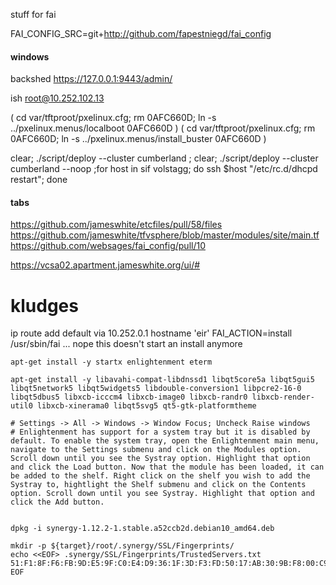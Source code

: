 stuff for fai

FAI_CONFIG_SRC=git+http://github.com/fapestniegd/fai_config



#### windows
backshed 
https://127.0.0.1:9443/admin/

ish root@10.252.102.13


( cd var/tftproot/pxelinux.cfg; rm 0AFC660D; ln -s ../pxelinux.menus/localboot 0AFC660D )
( cd var/tftproot/pxelinux.cfg; rm 0AFC660D; ln -s ../pxelinux.menus/install_buster 0AFC660D )

clear; ./script/deploy --cluster cumberland ; clear; ./script/deploy --cluster cumberland --noop ;for host in sif volstagg; do ssh $host "/etc/rc.d/dhcpd restart"; done


#### tabs
https://github.com/jameswhite/etcfiles/pull/58/files
https://github.com/jameswhite/tfvsphere/blob/master/modules/site/main.tf
https://github.com/websages/fai_config/pull/10

https://vcsa02.apartment.jameswhite.org/ui/#

# kludges
ip route add default via 10.252.0.1
hostname 'eir'
FAI_ACTION=install /usr/sbin/fai 
... nope this doesn't start an install anymore


```
apt-get install -y startx enlightenment eterm

apt-get install -y libavahi-compat-libdnssd1 libqt5core5a libqt5gui5 libqt5network5 libqt5widgets5 libdouble-conversion1 libpcre2-16-0 libqt5dbus5 libxcb-icccm4 libxcb-image0 libxcb-randr0 libxcb-render-util0 libxcb-xinerama0 libqt5svg5 qt5-gtk-platformtheme

# Settings -> All -> Windows -> Window Focus; Uncheck Raise windows
# Enlightenment has support for a system tray but it is disabled by default. To enable the system tray, open the Enlightenment main menu, navigate to the Settings submenu and click on the Modules option. Scroll down until you see the Systray option. Highlight that option and click the Load button. Now that the module has been loaded, it can be added to the shelf. Right click on the shelf you wish to add the Systray to, hightlight the Shelf submenu and click on the Contents option. Scroll down until you see Systray. Highlight that option and click the Add button.


dpkg -i synergy-1.12.2-1.stable.a52ccb2d.debian10_amd64.deb
```

```
mkdir -p ${target}/root/.synergy/SSL/Fingerprints/
echo <<EOF> .synergy/SSL/Fingerprints/TrustedServers.txt
51:F1:8F:F6:FB:9D:E5:9F:C0:E4:D9:36:1F:3D:F3:FD:50:17:AB:30:9B:F8:00:C9:58:CD:15:92:80:A7:5E:AE
EOF
```

